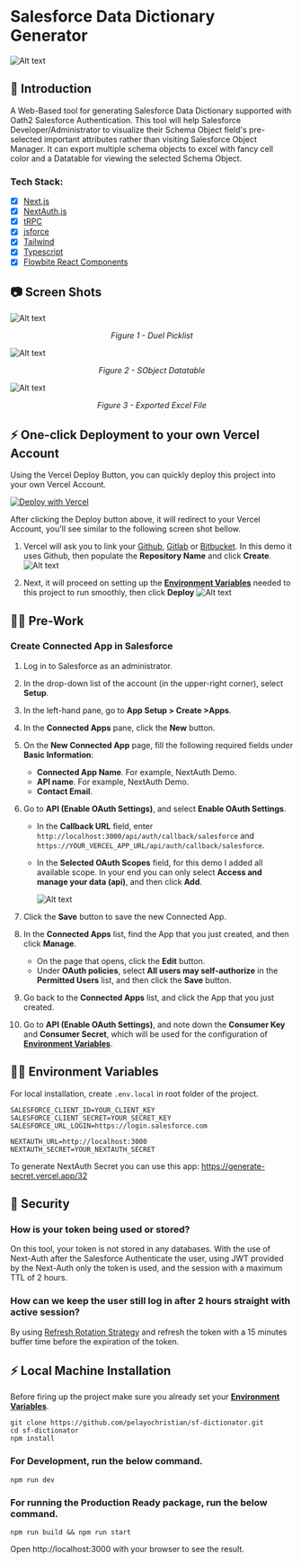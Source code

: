 # Salesforce Data Dictionary Generator

![Alt text](github-images/DICTIONATOR.png?raw=true "Title")

## 👋 Introduction

A Web-Based tool for generating Salesforce Data Dictionary supported with Oath2 Salesforce Authentication. This tool will help Salesforce Developer/Administrator to visualize their Schema Object field's pre-selected important attributes rather than visiting Salesforce Object Manager. It can export multiple schema objects to excel with fancy cell color and a Datatable for viewing the selected Schema Object.

### Tech Stack:

-   [x] [Next.js](https://nextjs.org/)
-   [x] [NextAuth.js](https://next-auth.js.org)
-   [x] [tRPC](https://trpc.io/)
-   [x] [jsforce](https://jsforce.github.io)
-   [x] [Tailwind](https://tailwindcss.com/)
-   [x] [Typescript](https://www.typescriptlang.org/)
-   [x] [Flowbite React Components](https://flowbite-react.com/)

## 📷 Screen Shots

![Alt text](github-images/ss_01.png?raw=true "Title")
<p align="center" style="font-style: italic;">
Figure 1 - Duel Picklist
</p>

![Alt text](github-images/ss_02.png?raw=true "Title")
<p align="center" style="font-style: italic;">
Figure 2 - SObject Datatable
</p>

![Alt text](github-images/ss_03.png?raw=true "Title")
<p align="center" style="font-style: italic;">
Figure 3 - Exported Excel File
</p>

## ⚡️ One-click Deployment to your own Vercel Account

Using the Vercel Deploy Button, you can quickly deploy this project into your own Vercel Account.

[![Deploy with Vercel](https://vercel.com/button)](https://vercel.com/new/clone?repository-url=https%3A%2F%2Fgithub.com%2Fpelayochristian%2Fsf-dictionator&env=SALESFORCE_URL_LOGIN,NEXTAUTH_SECRET,SALESFORCE_CLIENT_SECRET,SALESFORCE_CLIENT_ID&envDescription=Environment%20Variables%20needed%20to%20run%20this%20project.&envLink=https%3A%2F%2Fgithub.com%2Fpelayochristian%2Fsf-dictionator%23environment-variables&project-name=sf-dictionator&repo-name=sf-dictionator)

After clicking the Deploy button above, it will redirect to your Vercel Account, you'll see similar to the following screen shot bellow.

1. Vercel will ask you to link your [Github](https://github.com), [Gitlab](https://about.gitlab.com/) or [Bitbucket](https://bitbucket.org/product). In this demo it uses Github, then populate the **Repository Name** and click **Create**.
   ![Alt text](github-images/vercel_create_repo.png?raw=true "Vercel Create Repo")

2. Next, it will proceed on setting up the **[Environment Variables](https://github.com/pelayochristian/sf-dictionator#environment-variables)** needed to this project to run smoothly, then click **Deploy**
   ![Alt text](github-images/vercel_add_env_var.png?raw=true "Vercel Add Environment Variables")

## 🧑‍🔧 Pre-Work

### Create Connected App in Salesforce

1. Log in to Salesforce as an administrator.
2. In the drop-down list of the account (in the upper-right corner), select **Setup**.
3. In the left-hand pane, go to **App Setup > Create >Apps**.
4. In the **Connected Apps** pane, click the **New** button.
5. On the **New Connected App** page, fill the following required fields under **Basic Information**:
    - **Connected App Name**. For example, NextAuth Demo.
    - **API name**. For example, NextAuth Demo.
    - **Contact Email**.
6. Go to **API (Enable OAuth Settings)**, and select **Enable OAuth Settings**.

    - In the **Callback URL** field, enter `http://localhost:3000/api/auth/callback/salesforce` and `https://YOUR_VERCEL_APP_URL/api/auth/callback/salesforce`.
    - In the **Selected OAuth Scopes** field, for this demo I added all available scope. In your end you can only select **Access and manage your data (api)**, and then click **Add**.

        ![Alt text](github-images/enable_oath_settings_config.png?raw=true "Title")

7. Click the **Save** button to save the new Connected App.
8. In the **Connected Apps** list, find the App that you just created, and then click **Manage**.
    - On the page that opens, click the **Edit** button.
    - Under **OAuth policies**, select **All users may self-authorize** in the **Permitted Users** list, and then click the **Save** button.
9. Go back to the **Connected Apps** list, and click the App that you just created.
10. Go to **API (Enable OAuth Settings)**, and note down the **Consumer Key** and **Consumer Secret**, which will be used for the configuration of **[Environment Variables](https://github.com/pelayochristian/sf-dictionator#environment-variables)**.

## 🧑‍💻 Environment Variables

For local installation, create `.env.local` in root folder of the project.

```env
SALESFORCE_CLIENT_ID=YOUR_CLIENT_KEY
SALESFORCE_CLIENT_SECRET=YOUR_SECRET_KEY
SALESFORCE_URL_LOGIN=https://login.salesforce.com

NEXTAUTH_URL=http://localhost:3000
NEXTAUTH_SECRET=YOUR_NEXTAUTH_SECRET
```

To generate NextAuth Secret you can use this app: https://generate-secret.vercel.app/32

## 🛑 Security

### How is your token being used or stored?

On this tool, your token is not stored in any databases. With the use of Next-Auth after the Salesforce Authenticate the user, using JWT provided by the Next-Auth only the token is used, and the session with a maximum TTL of 2 hours.

### How can we keep the user still log in after 2 hours straight with active session?

By using [Refresh Rotation Strategy](https://next-auth.js.org/tutorials/refresh-token-rotation) and refresh the token with a 15 minutes buffer time before the expiration of the token.

## ⚡️ Local Machine Installation

Before firing up the project make sure you already set your **[Environment Variables](https://github.com/pelayochristian/sf-dictionator#environment-variables)**.

```
git clone https://github.com/pelayochristian/sf-dictionator.git
cd sf-dictionator
npm install
```

### For Development, run the below command.

```
npm run dev
```

### For running the Production Ready package, run the below command.

```
npm run build && npm run start
```

Open http://localhost:3000 with your browser to see the result.
